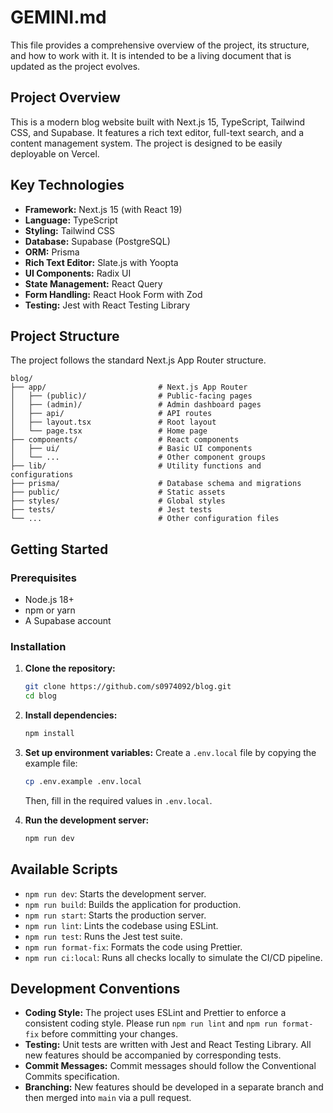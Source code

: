 # GEMINI.md

This file provides a comprehensive overview of the project, its structure, and how to work with it. It is intended to be a living document that is updated as the project evolves.

## Project Overview

This is a modern blog website built with Next.js 15, TypeScript, Tailwind CSS, and Supabase. It features a rich text editor, full-text search, and a content management system. The project is designed to be easily deployable on Vercel.

## Key Technologies

*   **Framework:** Next.js 15 (with React 19)
*   **Language:** TypeScript
*   **Styling:** Tailwind CSS
*   **Database:** Supabase (PostgreSQL)
*   **ORM:** Prisma
*   **Rich Text Editor:** Slate.js with Yoopta
*   **UI Components:** Radix UI
*   **State Management:** React Query
*   **Form Handling:** React Hook Form with Zod
*   **Testing:** Jest with React Testing Library

## Project Structure

The project follows the standard Next.js App Router structure.

```
blog/
├── app/                         # Next.js App Router
│   ├── (public)/                # Public-facing pages
│   ├── (admin)/                 # Admin dashboard pages
│   ├── api/                     # API routes
│   ├── layout.tsx               # Root layout
│   └── page.tsx                 # Home page
├── components/                  # React components
│   ├── ui/                      # Basic UI components
│   └── ...                      # Other component groups
├── lib/                         # Utility functions and configurations
├── prisma/                      # Database schema and migrations
├── public/                      # Static assets
├── styles/                      # Global styles
├── tests/                       # Jest tests
└── ...                          # Other configuration files
```

## Getting Started

### Prerequisites

*   Node.js 18+
*   npm or yarn
*   A Supabase account

### Installation

1.  **Clone the repository:**
    ```bash
    git clone https://github.com/s0974092/blog.git
    cd blog
    ```

2.  **Install dependencies:**
    ```bash
    npm install
    ```

3.  **Set up environment variables:**
    Create a `.env.local` file by copying the example file:
    ```bash
    cp .env.example .env.local
    ```
    Then, fill in the required values in `.env.local`.

4.  **Run the development server:**
    ```bash
    npm run dev
    ```

## Available Scripts

*   `npm run dev`: Starts the development server.
*   `npm run build`: Builds the application for production.
*   `npm run start`: Starts the production server.
*   `npm run lint`: Lints the codebase using ESLint.
*   `npm run test`: Runs the Jest test suite.
*   `npm run format-fix`: Formats the code using Prettier.
*   `npm run ci:local`: Runs all checks locally to simulate the CI/CD pipeline.

## Development Conventions

*   **Coding Style:** The project uses ESLint and Prettier to enforce a consistent coding style. Please run `npm run lint` and `npm run format-fix` before committing your changes.
*   **Testing:** Unit tests are written with Jest and React Testing Library. All new features should be accompanied by corresponding tests.
*   **Commit Messages:** Commit messages should follow the Conventional Commits specification.
*   **Branching:** New features should be developed in a separate branch and then merged into `main` via a pull request.
